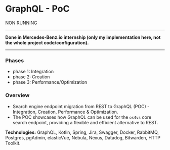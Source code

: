 # GraphQL - PoC

NON RUNNING

** **

**Done in Mercedes-Benz.io internship (only my implementation here, not the whole project code/configuration).**

** **

### Phases

- phase 1: Integration
- phase 2: Creation
- phase 3: Performance/Optimization

### Overview

- Search engine endpoint migration from REST to GraphQL (POC) - Integration, Creation, Performance & Optimization.
- The POC showcases how GraphQL can be used for the `os4vs` core search endpoint, providing a flexible and efficient alternative to REST.

**Technologies:** GraphQL, Kotlin, Spring, Jira, Swagger, Docker, RabbitMQ, Postgres, pgAdmin, elasticVue, Nebula, Nexus, Datadog, Bitwarden, HTTP Toolkit.


